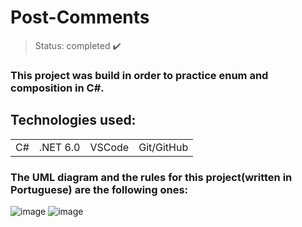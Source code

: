 <h1> Post-Comments </h1>

> Status: completed ✔️
### This project was build in order to practice enum and composition in C#.
## Technologies used:

<table>
  <tr>
    <td>C#</td>
    <td>.NET 6.0</td>
    <td>VSCode</td>
   <td>Git/GitHub</td>
  </tr>
</table>

### The UML diagram and the rules for this project(written in Portuguese) are the following ones:

![image](https://github.com/Rafaelse6/composition1-csharp/assets/64181619/2e775d56-0fc1-490d-95a0-0c377b4aa2c5)
![image](https://github.com/Rafaelse6/composition1-csharp/assets/64181619/866e81ba-5d65-4f0a-9b24-c855df6ccff3)
